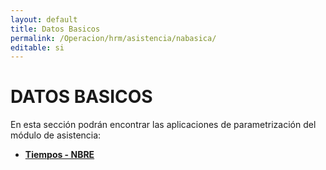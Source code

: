```yaml
---
layout: default
title: Datos Basicos
permalink: /Operacion/hrm/asistencia/nabasica/
editable: si
---
```


# DATOS BASICOS  

En esta sección podrán encontrar las aplicaciones de parametrización del módulo de asistencia:  

* [**Tiempos - NBRE**](http://docs.oasiscom.com/Operacion/hrm/nomina/nbasica/nbre) 

